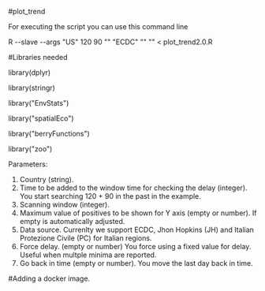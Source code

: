 #plot_trend

For executing the script you can use this command line

R --slave --args "US" 120 90 "" "ECDC" "" "" < plot_trend2.0.R 

#Libraries needed 

library(dplyr)

library(stringr)

library("EnvStats")

library("spatialEco")

library("berryFunctions")

library("zoo")

Parameters:
1. Country (string).
2. Time to be added to the window time for checking the delay (integer). You start searching 120 + 90 in the past in the example.
3. Scanning window (integer).
4. Maximum value of positives to be shown for Y axis (empty or number). If empty is automatically adjusted.
5. Data source. Currenlty we support ECDC, Jhon Hopkins (JH) and Italian Protezione Civile (PC) for Italian regions.
6. Force delay. (empty or number) You force using a fixed value for delay. Useful when multple minima are reported. 
7. Go back in time (empty or number). You move the last day back in time.

#Adding a docker image.
